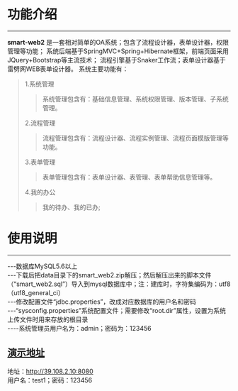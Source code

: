 功能介绍
=========
---------
**smart-web2** 是一套相对简单的OA系统；包含了流程设计器，表单设计器，权限管理等功能；
系统后端基于SpringMVC+Spring+Hibernate框架，前端页面采用JQuery+Bootstrap等主流技术；
流程引擎基于Snaker工作流；表单设计器基于雷劈网WEB表单设计器。
系统主要功能有：
 >1.系统管理
 >>系统管理包含有：基础信息管理、系统权限管理、版本管理、子系统管理。
 >
 >2.流程管理
 >>流程管理包含有：流程设计器、流程实例管理、流程页面模版管理等功能。
 >
 >3.表单管理
 >>表单管理包含有：表单设计器、表管理、表单帮助信息管理等。
 >
 >4.我的办公
 >>我的待办、我的已办;

使用说明
=======
-------
---数据库MySQL5.6以上 <br/>
---下载后把data目录下的smart_web2.zip解压；然后解压出来的脚本文件（“smart_web2.sql”）导入到mysql数据库中；注：建库时，字符集编码为：utf8（utf8_general_ci）<br/>
---修改配置文件“jdbc.properties”，改成对应数据库的用户名和密码 <br/>
---“sysconfig.properties”系统配置文件；需要修改“root.dir”属性，设置为系统上传文件时用来存放的根目录 <br/>
----系统管理员用户名为：admin；密码为：123456 <br/>

[演示地址](http://39.108.2.10:8080)
-------
地址：http://39.108.2.10:8080 <br/>
用户名：test1；密码：123456
